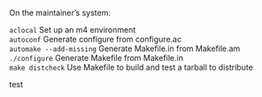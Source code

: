 On the maintainer’s system:  
    
`aclocal`                 Set up an m4 environment   
`autoconf`                Generate configure from configure.ac    
`automake --add-missing`  Generate Makefile.in from Makefile.am  
`./configure`             Generate Makefile from Makefile.in  
`make distcheck`          Use Makefile to build and test a tarball to distribute  

test

    
